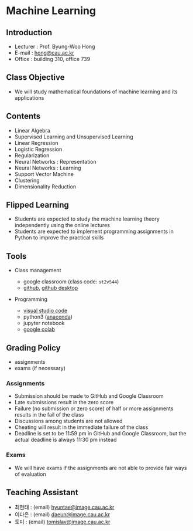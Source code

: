 # Machine Learning

## Introduction

- Lecturer : Prof. Byung-Woo Hong
- E-mail : hong@cau.ac.kr
- Office : building 310, office 739

## Class Objective

- We will study mathematical foundations of machine learning and its applications

## Contents

- Linear Algebra
- Supervised Learning and Unsupervised Learning
- Linear Regression
- Logistic Regression
- Regularization
- Neural Networks : Representation
- Neural Networks : Learning
- Support Vector Machine
- Clustering
- Dimensionality Reduction

## Flipped Learning

- Students are expected to study the machine learning theory independently using the online lectures
- Students are expected to implement programming assignments in Python to improve the practical skills

## Tools

- Class management
  - google classroom (class code: `st2v544`)
  - [github](https://github.com), [github desktop](https://desktop.github.com)

- Programming
  - [visual studio code](https://code.visualstudio.com)
  - python3 ([anaconda](https://www.anaconda.com))
  - jupyter notebook
  - [google colab](https://colab.research.google.com)

## Grading Policy

- assignments
- exams (if necessary)

### Assignments

- Submission should be made to GitHub and Google Classroom 
- Late submissions result in the zero score
- Failure (no submission or zero score) of half or more assignments results in the fail of the class
- Discussions among students are not allowed
- Cheating will result in the immediate failure of the class
- Deadline is set to be 11:59 pm in GitHub and Google Classroom, but the actual deadline is always 11:30 pm instead

### Exams

- We will have exams if the assignments are not able to provide fair ways of evaluation

## Teaching Assistant

- 최현태 : (email) hyuntae@image.cau.ac.kr
- 이다은 : (email) daeun@image.cau.ac.kr
- 토미 : (email) tomislav@image.cau.ac.kr
